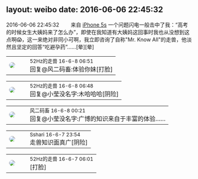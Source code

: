 layout: weibo
date: 2016-06-06 22:45:32
---
<meta name="referrer" content="no-referrer" />

2016-06-06 22:45:32  &nbsp;&nbsp;&nbsp;&nbsp;&nbsp;&nbsp; 来自 <a href="sinaweibo://customweibosource" rel="nofollow">iPhone 5s</a>
一个问题闪电一般击中了我：“高考的时候女生大姨妈来了怎么办”，即使在我知道有大姨妈这回事时我也从没想到这点啊😱，这一来绝对非同小可啊，我立即咨询了自称"Mr. Know All"的走兽，他淡然且坚定的回答“吃避孕药”……[晕][晕] ​​​

<table style="width: 100%;">
  <tr>
    <td style="width: 40px;"><img style="border-radius:50%" src="https://tva4.sinaimg.cn/crop.0.0.180.180.50/8beaf773jw1e8qgp5bmzyj2050050aa8.jpg?KID=imgbed,tva&Expires=1624463458&ssig=xzhZH%2FOGmL"></td>
    <td colspan="2"><small>52Hz的走兽 16-6-8 06:51</small><br/>回复@风二码畜:体验你妹[打脸]</td>
  </tr>
</table>

<table style="width: 100%;">
  <tr>
    <td style="width: 40px;"><img style="border-radius:50%" src="https://tva4.sinaimg.cn/crop.0.0.180.180.50/8beaf773jw1e8qgp5bmzyj2050050aa8.jpg?KID=imgbed,tva&Expires=1624463458&ssig=xzhZH%2FOGmL"></td>
    <td colspan="2"><small>52Hz的走兽 16-6-8 06:48</small><br/>回复@小莹没名字:木哈哈哈[阴险]</td>
  </tr>
</table>

<table style="width: 100%;">
  <tr>
    <td style="width: 40px;"><img style="border-radius:50%" src="https://tva3.sinaimg.cn/crop.0.0.639.639.50/6d2a6003jw8f3idy69w2gj20hs0hrt9g.jpg?KID=imgbed,tva&Expires=1624463458&ssig=rAvt7SO5dQ"></td>
    <td colspan="2"><small>风二码畜 16-6-8 00:21</small><br/>回复@小莹没名字:广博的知识来自于丰富的体验……</td>
  </tr>
</table>

<table style="width: 100%;">
  <tr>
    <td style="width: 40px;"><img style="border-radius:50%" src="https://tva1.sinaimg.cn/crop.0.0.180.180.50/633fe75ejw1e8qgp5bmzyj2050050aa8.jpg?KID=imgbed,tva&Expires=1624463458&ssig=bUCCzTlwvL"></td>
    <td colspan="2"><small>Sshari 16-6-7 23:54</small><br/>走兽知识面真广[阴险]</td>
  </tr>
</table>

<table style="width: 100%;">
  <tr>
    <td style="width: 40px;"><img style="border-radius:50%" src="https://tva4.sinaimg.cn/crop.0.0.180.180.50/8beaf773jw1e8qgp5bmzyj2050050aa8.jpg?KID=imgbed,tva&Expires=1624463458&ssig=xzhZH%2FOGmL"></td>
    <td colspan="2"><small>52Hz的走兽 16-6-7 06:01</small><br/>[打脸]</td>
  </tr>
</table>
